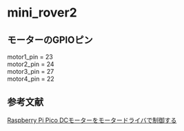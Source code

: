# mini_rover2

## モーターのGPIOピン
motor1_pin = 23<br>
motor2_pin = 24<br>
motor3_pin = 27<br>
motor4_pin = 22<br>

## 参考文献<br>
[Raspberry Pi Pico DCモーターをモータードライバで制御する](https://hellobreak.net/raspberry-pi-pico-dc-motor/)

